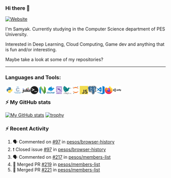 ### Hi there 👋

[![Website](https://img.shields.io/website?label=samyaks.xyz&style=flat-square&url=https%3A%2F%2Fsamyaks.xyz)](https://samyaks.xyz)

I'm Samyak. Currently studying in the Computer Science department of PES University.

Interested in Deep Learning, Cloud Computing, Game dev and anything that is fun and/or interesting.

Maybe take a look at some of my repositories?

---

### Languages and Tools:

<img align="left" alt="Python" width="26px" src="https://raw.githubusercontent.com/github/explore/master/topics/python/python.png" />
<img align="left" alt="C" width="26px" src="https://raw.githubusercontent.com/github/explore/master/topics/c/c.png" />
<img align="left" alt="Julia" width="26px" src="https://raw.githubusercontent.com/github/explore/master/topics/julia/julia.png" />
<img align="left" alt="Terminal" width="26px" src="https://raw.githubusercontent.com/github/explore/master/topics/terminal/terminal.png" />
<img align="left" alt="Neovim" width="26px" src="https://raw.githubusercontent.com/github/explore/master/topics/neovim/neovim.png" />
<img align="left" alt="Docker" width="26px" src="https://raw.githubusercontent.com/github/explore/master/topics/docker/docker.png" />
<img align="left" alt="Heroku" width="26px" src="https://raw.githubusercontent.com/github/explore/master/topics/heroku/heroku.png" />
<img align="left" alt="LaTeX" width="26px" src="https://raw.githubusercontent.com/github/explore/master/topics/latex/latex.png" />
<img align="left" alt="Jupyter" width="26px" src="https://raw.githubusercontent.com/github/explore/master/topics/jupyter-notebook/jupyter-notebook.png" />
<img align="left" alt="JavaScript" width="26px" src="https://raw.githubusercontent.com/github/explore/master/topics/javascript/javascript.png" />
<img align="left" alt="PostgreSQL" width="26px" src="https://raw.githubusercontent.com/github/explore/master/topics/postgresql/postgresql.png" />
<img align="left" alt="VS Code" width="26px" src="https://raw.githubusercontent.com/github/explore/master/topics/visual-studio-code/visual-studio-code.png" />
<img align="left" alt="Firefox" width="26px" src="https://raw.githubusercontent.com/github/explore/master/topics/firefox/firefox.png" />
<img align="left" alt="Unity" width="26px" src="https://raw.githubusercontent.com/github/explore/master/topics/unity/unity.png" />

<br/>

### :zap: My GitHub stats
  [![My GitHub stats](https://github-readme-stats.vercel.app/api?username=Samyak2&count_private=true&show_icons=true)](https://github.com/anuraghazra/github-readme-stats)
  [![trophy](https://github-profile-trophy.vercel.app/?username=Samyak2&title=MultiLanguage,Commit,Issues,PullRequest,Repositories,Followers)](https://github.com/ryo-ma/github-profile-trophy)

### :zap: Recent Activity

<!--START_SECTION:activity-->
1. 🗣 Commented on [#97](https://github.com/pesos/browser-history/issues/97) in [pesos/browser-history](https://github.com/pesos/browser-history)
2. ❗️ Closed issue [#97](https://github.com/pesos/browser-history/issues/97) in [pesos/browser-history](https://github.com/pesos/browser-history)
3. 🗣 Commented on [#217](https://github.com/pesos/members-list/issues/217) in [pesos/members-list](https://github.com/pesos/members-list)
4. 🎉 Merged PR [#219](https://github.com/pesos/members-list/pull/219) in [pesos/members-list](https://github.com/pesos/members-list)
5. 🎉 Merged PR [#221](https://github.com/pesos/members-list/pull/221) in [pesos/members-list](https://github.com/pesos/members-list)
<!--END_SECTION:activity-->
